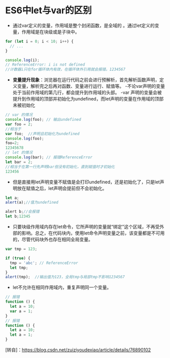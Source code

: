 

# ES6中let与var的区别

- 通过var定义的变量，作用域是整个封闭函数，是全域的 。通过let定义的变量，作用域是在块级或是子块中。

```javascript
for (let i = 0; i < 10; i++) {
  // ...
}

console.log(i);
// ReferenceError: i is not defined
//计数器i只在for循环体内有效，在循环体外引用就会报错。1234567
```

- **变量提升现象**：浏览器在运行代码之前会进行预解析，首先解析函数声明，定义变量，解析完之后再对函数、变量进行运行、赋值等。 
  -不论var声明的变量处于当前作用域的第几行，都会提升到作用域的头部。 
  -var 声明的变量会被提升到作用域的顶部并初始化为undefined，而let声明的变量在作用域的顶部未被初始化

```javascript
// var 的情况
console.log(foo); // 输出undefined
var foo = 2;
//相当于
var foo;  //声明且初始化为undefined
console.log(foo);
foo=2;
12345678
// let 的情况
console.log(bar); // 报错ReferenceError
let bar = 2;
//相当于在第一行先声明bar但没有初始化，直到赋值时才初始化
123456
```

- 但是直接用let声明变量不赋值是会打印undefined，还是初始化了，只是let声明放在赋值之后，let声明会提前但不会初始化。

```javascript
let a;
alert(a);//值为undefined

alert b;//会报错
let b;12345
```

- 只要块级作用域内存在let命令，它所声明的变量就“绑定”这个区域，不再受外部的影响。总之，在代码块内，使用let命令声明变量之前，该变量都是不可用的，尽管代码块外也存在相同全局变量。

```javascript
var tmp = 123;

if (true) {
  tmp = 'abc'; // ReferenceError
  let tmp;
}
alert(tmp);  //输出值为123，全局tmp与局部tmp不影响1234567
```

- let不允许在相同作用域内，重复声明同一个变量。

```javascript
// 报错
function () {
  let a = 10;
  var a = 1;
}
// 报错
function () {
  let a = 10;
  let a = 1;
}
```

[转自]：https://blog.csdn.net/zuiziyoudexiao/article/details/76890102